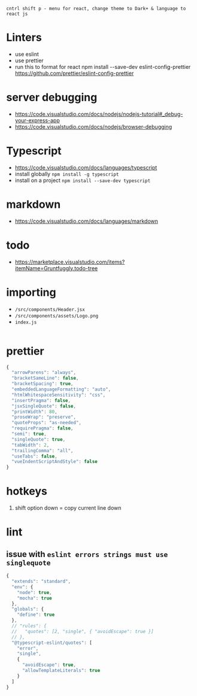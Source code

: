`cntrl shift p - menu for react, change theme to Dark+ & language to react js `

# Linters

- use eslint
- use prettier
- run this to format for react npm install --save-dev eslint-config-prettier
  https://github.com/prettier/eslint-config-prettier

# server debugging

- https://code.visualstudio.com/docs/nodejs/nodejs-tutorial#_debug-your-express-app
- https://code.visualstudio.com/docs/nodejs/browser-debugging

# Typescript

- https://code.visualstudio.com/docs/languages/typescript
- install globally `npm install -g typescript`
- install on a project `npm install --save-dev typescript`

# markdown

- https://code.visualstudio.com/docs/languages/markdown

# todo

- https://marketplace.visualstudio.com/items?itemName=Gruntfuggly.todo-tree

# importing

- `/src/components/Header.jsx`
- `/src/components/assets/Logo.png`
- `index.js`

```js

```

# prettier

```js
{
  "arrowParens": "always",
  "bracketSameLine": false,
  "bracketSpacing": true,
  "embeddedLanguageFormatting": "auto",
  "htmlWhitespaceSensitivity": "css",
  "insertPragma": false,
  "jsxSingleQuote": false,
  "printWidth": 80,
  "proseWrap": "preserve",
  "quoteProps": "as-needed",
  "requirePragma": false,
  "semi": true,
  "singleQuote": true,
  "tabWidth": 2,
  "trailingComma": "all",
  "useTabs": false,
  "vueIndentScriptAndStyle": false
}
```

# hotkeys
1. shift option down = copy current line down


# lint
## issue with `eslint errors strings must use singlequote`
```js
{
  "extends": "standard",
  "env": {
    "node": true,
    "mocha": true
  },
  "globals": {
    "define": true
  },
  // "rules": {
  //   "quotes": [2, "single", { "avoidEscape": true }]
  // },
  "@typescript-eslint/quotes": [
    "error",
    "single",
    {
      "avoidEscape": true,
      "allowTemplateLiterals": true
    }
  ]
}

```
